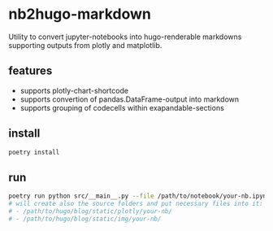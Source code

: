 # nb2hugo-markdown
Utility to convert jupyter-notebooks into hugo-renderable markdowns supporting outputs from plotly and matplotlib.

## features
- supports plotly-chart-shortcode
- supports convertion of pandas.DataFrame-output into markdown 
- supports grouping of codecells within exapandable-sections

## install
```bash
poetry install
```

## run
```bash
poetry run python src/__main__.py --file /path/to/notebook/your-nb.ipynb --destination /path/to/hugo/blog/content/your-nb.md
# will create also the source folders and put necessary files into it:
# - /path/to/hugo/blog/static/plotly/your-nb/
# - /path/to/hugo/blog/static/img/your-nb/
```
